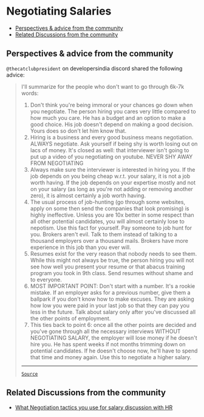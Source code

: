 <!-- omit from toc -->

# Negotiating Salaries

- [Perspectives \& advice from the community](#perspectives--advice-from-the-community)
- [Related Discussions from the community](#related-discussions-from-the-community)

## Perspectives & advice from the community

`@thecatclubpresident` on developersindia discord shared the following advice:

<blockquote>

I'll summarize for the people who don't want to go through 6k-7k words:

1. Don't think you're being immoral or your chances go down when you negotiate.
   The person hiring you cares very little compared to how much you care. He has
   a budget and an option to make a good choice. His job doesn't depend on
   making a good decision. Yours does so don't let him know that.
2. Hiring is a business and every good business means negotiation. ALWAYS
   negotiate. Ask yourself if being shy is worth losing out on lacs of money.
   It's closed as well: that interviewer isn't going to put up a video of you
   negotiating on youtube. NEVER SHY AWAY FROM NEGOTIATING
3. Always make sure the interviewer is interested in hiring you. If the job
   depends on you being cheap w.r.t. your salary, it is not a job worth having.
   If the job depends on your expertise mostly and not on your salary (as long
   as you're not adding or removing another zero), it is almost certainly a job
   worth having.
4. The usual process of job-hunting (go through some websites, apply on some
   then send the companies that look promising) is highly ineffective. Unless
   you are 10x better in some respect than all other potential candidates, you
   will almost certainly lose to nepotism. Use this fact for yourself. Pay
   someone to job hunt for you. Brokers aren't evil. Talk to them instead of
   talking to a thousand employers over a thousand mails. Brokers have more
   experience in this job than you ever will.
5. Resumes exist for the very reason that nobody needs to see them. While this
   might not always be true, the person hiring you will not see how well you
   present your resume or that abacus training program you took in 9th class.
   Send resumes without shame and to everyone.
6. MOST IMPORTANT POINT: Don't start with a number. It's a rookie mistake. If an
   employer asks for a previous number, give them a ballpark if you don't know
   how to make excuses. They are asking how low you were paid in your last job
   so that they can pay you less in the future. Talk about salary only after
   you've discussed all the other points of employment.
7. This ties back to point 6: once all the other points are decided and you've
   gone through all the necessary interviews WITHOUT NEGOTIATING SALARY, the
   employer will lose money if he doesn't hire you. He has spent weeks if not
   months trimming down on potential candidates. If he doesn't choose now, he'll
   have to spend that time and money again. Use this to negotiate a higher
   salary.

---

[`Source`](https://discord.com/channels/669880381649977354/670198758343966740/681394827337662476)

</blockquote>

## Related Discussions from the community

- [What Negotiation tactics you use for salary discussion with HR](https://www.reddit.com/r/developersIndia/comments/1f716gq/what_negotiation_tactics_you_use_for_salary/)
